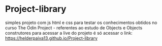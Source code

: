 # Project-library
simples projeto com js html e css para testar os conhecimentos obtidos no curso The Odin Project - referentes ao estudo de Objects e Objects construtores 
para acessar a live do projeto é só acessar o link: https://helderpaiva13.github.io/Project-library
